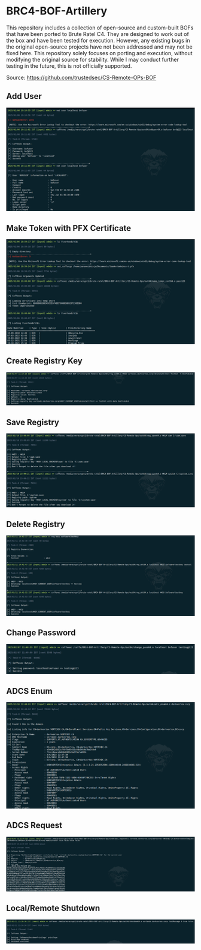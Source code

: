 # BRC4-BOF-Artillery

This repository includes a collection of open-source and custom-built BOFs that have been ported to Brute Ratel C4. They are designed to work out of the box and have been tested for execution. However, any existing bugs in the original open-source projects have not been addressed and may not be fixed here. This repository solely focuses on porting and execution, without modifying the original source for stability. While I may conduct further testing in the future, this is not officially supported.

Source: https://github.com/trustedsec/CS-Remote-OPs-BOF

## Add User

![](img/add_user.png)


## Make Token with PFX Certificate

![](img/make_token_cert.png)

## Create Registry Key

![](img/reg_set.png)

## Save Registry

![](img/reg_save.png)

## Delete Registry

![](img/reg_del.png)

## Change Password

![](img/change_pass.png)

## ADCS Enum

![](img/adcs_enum.png)

## ADCS Request 

![](img/adcs_request.png)

## Local/Remote Shutdown

![](img/shutdown.png)
